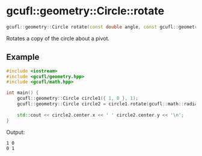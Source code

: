 # gcufl::geometry::Circle::rotate
```cpp
gcufl::geometry::Circle rotate(const double angle, const gcufl::geometry::Point pivot = gcufl::geometry::Point(0, 0)) const noexcept;
```
Rotates a copy of the circle about a pivot.
## Example
```cpp
#include <iostream>
#include <gcufl/geometry.hpp>
#include <gcufl/math.hpp>

int main() {
	gcufl::geometry::Circle circle1({ 1, 0 }, 1);
	gcufl::geometry::Circle circle2 = circle1.rotate(gcufl::math::radians(90));
	
	std::cout << circle2.center.x << ' ' circle2.center.y << '\n';
}
```
Output:
```
1 0
0 1
```
